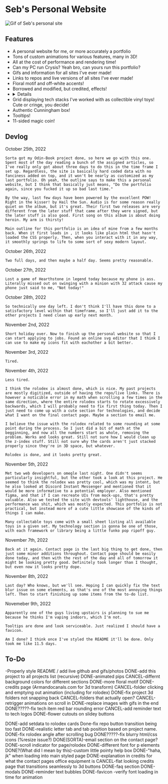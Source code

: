 # Seb's Personal Website

![Gif of Seb's personal site](site_images/PersonalWebsite.gif)

## Features

- A personal website for me, or more accurately a portfolio
- Tons of custom animations for various features, many in 3D!
- All at the cost of performance and rendering time!
- Can my PC run Crysis? Yeah bro, can yours run this portfolio?
- Gifs and information for all sites I've ever made!
- Links to repos and live versions of all sites I've ever made!
- Floral motif and off-white accents!
- Borrowed and modified, but credited, effects!
- <details> (If you're wondering, the cards on the featured projects page use some borrowed code for most of the perspective shift on mouse position. The buttons on the contact page also use this as part of their animation. The coin flipping animation uses a stackoverflow answer for the animation of going up and coming back down. I'm not a scientist or mathematicion, and I'm barely a web developer. Every other animation you see, including all the 3D stuff, is completely original.)</details>
- Grid displaying tech stacks I've worked with as collectible vinyl toys! Cute or cringe, you decide!
- Authentic Cunningham box!
- Tooltips!
- 11-sided magic coin!

## Devlog

October 25th, 2022

    Sorta got my Odin-Book project done, so here we go with this one. Spent most of the day reading a bunch of the assigned articles, so I've really only got about three days to do this in the time frame I set up. Regardless, the site is basically hard coded data with no fanciness added on top, and it won't be nearly as customized as my last portfolio. Oh yeah, the outline says to make this a personal website, but I think that basically just means, "Do the portfolio again, since you fucked it up so bad last time."

    By the way, last few days have been powered by the excellent POW! Right in the kisser! by Hail the Sun. Audio is for some reason really quiet on the album, but it's great. Their first two releases are very different from the later stuff that came after they were signed, but the later stuff is also good. First song on this album is about doing heroin. My arm is thirsty!

    Main outline for this portfolio is an idea of mine from a few months back. When it first loads in , it looks like plain html that hasn't loaded the CSS properly. Then, when you interact with it in any way, it smoothly springs to life to some sort of sexy modern layout.

October 26th, 2022

    Two full days, and then maybe a half day. Seems pretty reasonable.

October 27th, 2022

    Lost a game of Hearthstone in legend today because my phone is ass. Literally missed out on swinging with a minion with 32 attack cause my phone just said to me, "Not today!"

October 28th, 2022

    So technically one day left. I don't think I'll have this done to a satisfactory level within that timeframe, so I'll just add it to the other projects I need clean up early next month. 

November 2nd, 2022

    Short holiday over. Now to finish up the personal website so that I can start applying to jobs. Found an online svg editor that I think I can use to make my icons fit with eachother a bit better.

November 3rd, 2022

    Tired.

November 4th, 2022

    Less tired.

    I think the rolodex is almost done, which is nice. My past projects are mostly digitized, outside of having the repo/live links. There is however a noticible error in my math when scrolling a few times in the same direction, where the entire rolodex starts to rotate excessively backwards, which I will probably need to fix first thing today. Then I just need to come up with a cute section for technologies, and decide what I want on the final contact page. Maybe a section to email me.

    I believe the issue with the rolodex related to some rounding at some point during the process. So I just did a bit of math at the begginning, and now all the numbers start as whole, removing the problem. Works and looks great. Still not sure how I would clean up the z-index stuff. Still not sure why the cards aren't just stacked properly since they're in 3D space, but whatever.

    Rolodex is done, and it looks pretty great.

November 5th, 2022

    Met two web developers on omegle last night. One didn't seems particularly insightful, but the other took a look at this project. He seemed to think the rolodex was pretty cool, which was my intent, but he also looked at Discord Instant Messenger and mentioned that it would be more informative to a potential employer. Also mentioned figma, and that if I can recreate UIs from mock-ups, that's pretty valuable. Also we tested the site with devtools' lighthouse, and the performance was shit, which was mostly expected. This portfolio is not practical, but instead more of a cute little showcase of the kinds of things I can make.

    Many collectable toys come with a small sheet listing all available toys in a given set. My technology section is gonna be one of those, with each framework or library being a little funko pop ripoff guy. 

November 7th, 2022

    Back at it again. Contact page is the last big thing to get done, then just some minor additions throughout. Contact page should be easily done today, and then with the rest of the day and all of tomorrow it might be looking pretty good. Definitely took longer than I thought, but even now it looks pretty dope.

November 8th, 2022

    Last day? Who knows, but we'll see. Hoping I can quickly fix the text blur issue on some elements, as that's one of the most annoying things left. Then to start finishing up some items from the to-do list.

Novemeber 9th, 2022

    Apparently one of the guys living upstairs is planning to sue me because he thinks I'm vaping indoors, which I'm not.

    Tooltips are done and look serviceable. Just realized I should have a favicon.

    Am I done? I think once I've styled the README it'll be done. Only took me like 11.5 days.

## To-Do

-Properly style README / add live github and gifs/photos
DONE-add this project to all projects list (recursive)
DONE-animated pips 
CANCEL-differnt background colors for different sections
DONE-more floral motif
DONE-credits page (Armandocanals.com for 3d transform)
CANCEL-folder clicking and emptying out animation (including for rolodex)
DONE-fix project 3d folders not snapping back
CANCEL-folders that actually open?
CANCEL-retrigger animations on scroll in
DONE-replace images with gifs in the end
DONE?????-fix tech item red bar rounding error
CANCEL-add reminder text to tech logos
DONE-flower cutouts on slidey buttons

DONE-add setdata to rolodex cards
Done-fix repo button transition being too fast
DONE-realistic letter tab and tab position based on project name.
DONE-fix rolodex angle after scrolling bug
DONE?????-fix blurry html/css icons (%resize issue?)
DONE(SORTA)-email section on the contact page?
DONE-scroll indicator for page/rolodex
DONE-different font for p elements
DONE?(What did I mean by this)-custom little pointy help box
DONE-"haha, jk" when loading into main styled page
DONE-explanation in credits for what the contact pages office equipment is
CANCEL-flat looking credits page that transitions seamlessly to 3d buttons
DONE-faq section
DONE-modals
DONE-reminder text bubbles
DONE-favicon
-verify font loading in time for animation